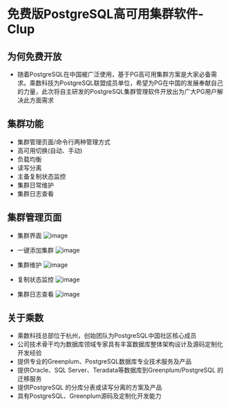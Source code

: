 # 免费版PostgreSQL高可用集群软件-Clup

## 为何免费开放

* 随着PostgreSQL在中国被广泛使用，基于PG高可用集群方案是大家必备需求。乘数科技为PostgreSQL联盟成员单位，希望为PG在中国的发展奉献自己的力量，此次将自主研发的PostgreSQL集群管理软件开放出为广大PG用户解决此方面需求

## 集群功能

* 集群管理页面/命令行两种管理方式
* 高可用切换(自动、手动)
* 负载均衡
* 读写分离
* 主备复制状态监控
* 集群日常维护
* 集群日志查看

## 集群管理页面
* 集群界面
![image](https://github.com/hangzhou-cstech/Clup-Download/blob/master/image/集群管理.png)

* 一键添加集群
![image](https://github.com/hangzhou-cstech/Clup-Download/blob/master/image/集群创建.png)

* 集群维护 
![image](https://github.com/hangzhou-cstech/Clup-Download/blob/master/image/集群维护.png)

* 复制状态监控
![image](https://github.com/hangzhou-cstech/Clup-Download/blob/master/image/主备状态监控.png)

* 集群日志查看
![image](https://github.com/hangzhou-cstech/Clup-Download/blob/master/image/集群日志监控.png)

## 关于乘数
* 乘数科技总部位于杭州，创始团队为PostgreSQL中国社区核心成员
* 公司技术骨干均为数据库领域专家具有丰富数据库整体架构设计及源码定制化开发经验
* 提供专业的Greenplum、PostgreSQL数据库专业技术服务及产品
* 提供Oracle、SQL Server、Teradata等数据库到Greenplum/PostgreSQL 的迁移服务
* 提供PostgreSQL 的分库分表或读写分离的方案及产品
* 具有PostgreSQL、Greenplum源码及定制化开发能力
